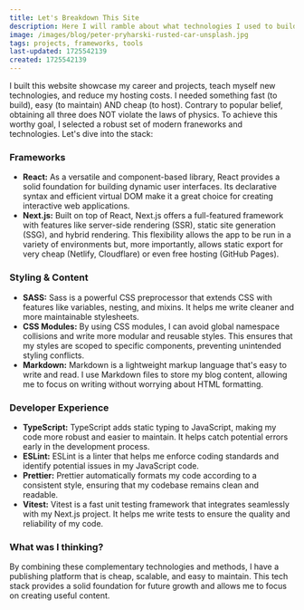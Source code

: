 ```yaml
---
title: Let's Breakdown This Site
description: Here I will ramble about what technologies I used to build this website.
image: /images/blog/peter-pryharski-rusted-car-unsplash.jpg
tags: projects, frameworks, tools
last-updated: 1725542139
created: 1725542139
---
```

I built this website showcase my career and projects, teach myself new technologies, and reduce my hosting costs.  I needed something fast (to build), easy (to maintain) AND cheap (to host). Contrary to popular belief, obtaining all three does NOT violate the laws of physics. To achieve this worthy goal, I  selected a robust set of modern franeworks and technologies. Let's dive into the stack:

### Frameworks

-   **React:** As a versatile and component-based library, React provides a solid foundation for building dynamic user interfaces. Its declarative syntax and efficient virtual DOM make it a great choice for creating interactive web applications.
-   **Next.js:** Built on top of React, Next.js offers a full-featured framework with features like server-side rendering (SSR), static site generation (SSG), and hybrid rendering. This flexibility allows the app to be run in a variety of environments but, more importantly, allows static export for very cheap (Netlify, Cloudflare) or even free hosting (GitHub Pages).

### Styling & Content

-   **SASS:** Sass is a powerful CSS preprocessor that extends CSS with features like variables, nesting, and mixins. It helps me write cleaner and more maintainable stylesheets.
-   **CSS Modules:** By using CSS modules, I can avoid global namespace collisions and write more modular and reusable styles. This ensures that my styles are scoped to specific components, preventing unintended styling conflicts.
-   **Markdown:** Markdown is a lightweight markup language that's easy to write and read. I use Markdown files to store my blog content, allowing me to focus on writing without worrying about HTML formatting.

### Developer Experience

-   **TypeScript:** TypeScript adds static typing to JavaScript, making my code more robust and easier to maintain. It helps catch potential errors early in the development process.
-   **ESLint:** ESLint is a linter that helps me enforce coding standards and identify potential issues in my JavaScript code.
-   **Prettier:** Prettier automatically formats my code according to a consistent style, ensuring that my codebase remains clean and readable.
-   **Vitest:** Vitest is a fast unit testing framework that integrates seamlessly with my Next.js project. It helps me write tests to ensure the quality and reliability of my code.

### What was I thinking?

By combining these complementary technologies and methods, I have a publishing platform that is cheap, scalable, and easy to maintain. This tech stack provides a solid foundation for future growth and allows me to focus on creating useful content.